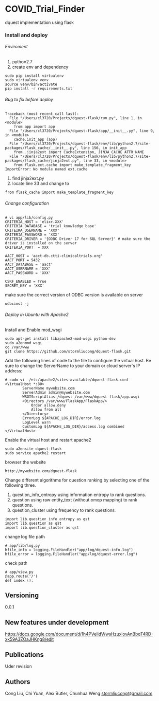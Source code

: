 # COVID_Trial_Finder
dquest implementation using flask

### Install and deploy
###### Enviroment
1. python2.7
2. create env and dependency
```buildoutcfg
sudo pip install virtualenv 
sudo virtualenv venv
source venv/bin/activate 
pip install -r requirements.txt

```

###### Bug to fix before deploy
```buildoutcfg
Traceback (most recent call last):
  File "/Users/cl3720/Projects/dquest-flask/run.py", line 1, in <module>
    from app import app
  File "/Users/cl3720/Projects/dquest-flask/app/__init__.py", line 9, in <module>
    cache.init_app (app)
  File "/Users/cl3720/Projects/dquest-flask/env/lib/python2.7/site-packages/flask_cache/__init__.py", line 156, in init_app
    from .jinja2ext import CacheExtension, JINJA_CACHE_ATTR_NAME
  File "/Users/cl3720/Projects/dquest-flask/env/lib/python2.7/site-packages/flask_cache/jinja2ext.py", line 33, in <module>
    from flask.ext.cache import make_template_fragment_key
ImportError: No module named ext.cache
```
1. find jinja2ext.py
2. locate line 33 and change to 
```buildoutcfg
from flask_cache import make_template_fragment_key
```
###### Change configuration
```
# vi app/lib/config.py
CRITERIA_HOST = 'elixr.XXX'
CRITERIA_DATABASE = 'trial_knowledge_base'
CRITEIRA_USERNAME = 'XXX'
CRITERIA_PASSWORD = 'XXX'
CRITERIA_DRIVER = '{ODBC Driver 17 for SQL Server}' # make sure the driver is installed on the server
CRITERIA_PORT  = XXX

AACT_HOST = 'aact-db.ctti-clinicaltrials.org'
AACT_PORT = 5432
AACT_DATABASE = 'aact'
AACT_USERNAME = 'XXX'
AACT_PASSWORD = 'XXX'

CSRF_ENABLED = True
SECRET_KEY = 'XXX'
```
make sure the correct version of ODBC version is available on server
```buildoutcfg
odbcinst -j
``` 
###### Deploy in Ubuntu with Apache2
Install and Enable mod_wsgi
```buildoutcfg
sudo apt-get install libapache2-mod-wsgi python-dev
sudo a2enmod wsgi
cd /var/www 
git clone https://github.com/stormliucong/dquest-flask.git
```

Add the following lines of code to the file to configure the virtual host. Be sure to change the ServerName to your domain or cloud server's IP address:
```buildoutcfg
# sudo vi  /etc/apache2/sites-available/dquest-flask.conf
<VirtualHost *:80>
		ServerName mywebsite.com
		ServerAdmin admin@mywebsite.com
		WSGIScriptAlias /dquest /var/www/dquest-flask/app.wsgi
		<Directory /var/www/FlaskApp/FlaskApp/>
			Order allow,deny
			Allow from all
		</Directory>
		ErrorLog ${APACHE_LOG_DIR}/error.log
		LogLevel warn
		CustomLog ${APACHE_LOG_DIR}/access.log combined
</VirtualHost>
```
Enable the virtual host and restart apache2
```buildoutcfg
sudo a2ensite dquest-flask
sudo service apache2 restart 
```
browser the website
```buildoutcfg
http://mywebsite.com/dquest-flask
```
Change different algorithms for question ranking by selecting one of the following three.
1. question_info_entropy using information entropy to rank questions.
2. question using raw entity_text (without omop mapping) to rank questions.
3. question_cluster using frequency to rank questions.
```
import lib.question_info_entropy as qst
import lib.question as qst
import lib.question_cluster as qst
```

change log file path
```
# app/lib/log.py
hfile_info = logging.FileHandler("app/log/dquest-info.log")
hfile_error = logging.FileHandler("app/log/dquest-error.log")
```

check path
```
# app/view.py
@app.route('/')
def index ():
```
## Versioning
0.0.1

## New features under development
https://docs.google.com/document/d/1h4PVeiIdWwsHzuxIovAnBbqT4RD-xk59A3ZOaJHKng8/edit

## Publications
Uder revision
## Authors
Cong Liu, Chi Yuan, Alex Butler, Chunhua Weng
stormliucong@gmail.com
